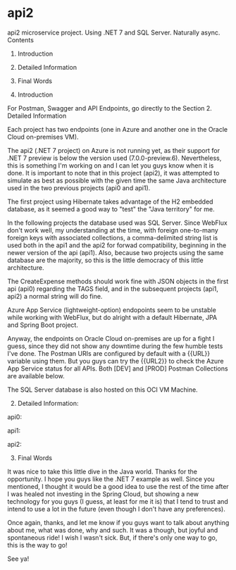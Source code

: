 # api2
api2 microservice project. Using .NET 7 and SQL Server. Naturally async.
Contents

1. Introduction 

2. Detailed Information

3. Final Words 



1. Introduction 

For Postman, Swagger and API Endpoints, go directly to the Section 2. Detailed Information 

Each project has two endpoints (one in Azure and another one in the Oracle Cloud on-premises VM). 

The api2 (.NET 7 project) on Azure is not running yet, as their support for .NET 7 preview is below the version used (7.0.0-preview.6). Nevertheless, this is something I'm working on and I can let you guys know when it is done. It is important to note that in this project (api2), it was attempted to simulate as best as possible with the given time the same Java architecture used in the two previous projects (api0 and api1). 

The first project using Hibernate takes advantage of the H2 embedded database, as it seemed a good way to "test" the "Java territory" for me. 

In the following projects the database used was SQL Server. Since WebFlux don't work well, my understanding at the time, with foreign one-to-many foreign keys with associated collections, a comma-delimited string list is used both in the api1 and the api2 for forwad compatibility, beginning in the newer version of the api (api1). Also, because two projects using the same database are the majority, so this is the little democracy of this little architecture. 

The CreateExpense methods should work fine with JSON objects in the first api (api0) regarding the TAGS field, and in the subsequent projects (api1, api2) a normal string will do fine. 

Azure App Service (lightweight-option) endopoints seem to be unstable while working with WebFlux, but do alright with a default Hibernate, JPA and Spring Boot project. 

Anyway, the endpoints on Oracle Cloud on-premises are up for a fight I guess, since they did not show any downtime during the few humble tests I've done. The Postman URIs are configured by default with a {{URL}} variable using them. But you guys can try the {{URL2}} to check the Azure App Service status for all APIs. Both [DEV] and [PROD] Postman Collections are available below. 

The SQL Server database is also hosted on this OCI VM Machine. 

2. Detailed Information: 

api0:

api1:

api2: 

3. Final Words 

It was nice to take this little dive in the Java world. Thanks for the opportunity. I hope you guys like the .NET 7 example as well. Since you mentioned, I thought it would be a good idea to use the rest of the time after I was healed not investing in the Spring Cloud, but showing a new technology for you guys (I guess, at least for me it is) that I tend to trust and intend to use a lot in the future (even though I don't have any preferences). 

Once again, thanks, and let me know if you guys want to talk about anything about me, what was done, why and such. It was a though, but joyful and spontaneous ride! I wish I wasn't sick. But, if there's only one way to go, this is the way to go!

See ya!
